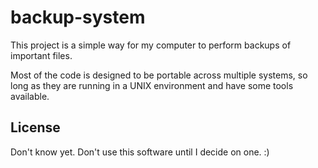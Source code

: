 # backup-system

This project is a simple way for my computer to perform backups of important files.

Most of the code is designed to be portable across multiple systems, so long as they are running in a UNIX environment and have some tools available.

## License

Don't know yet. Don't use this software until I decide on one. :)


